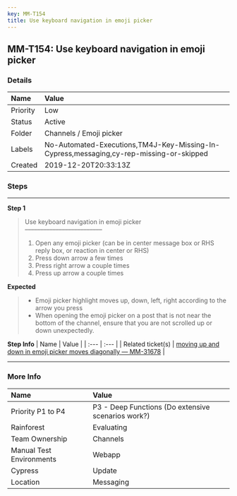 ```yaml
---
key: MM-T154
title: Use keyboard navigation in emoji picker
---
```


## MM-T154: Use keyboard navigation in emoji picker

### Details

| Name     | Value                                                                                   |
| :------- | :-------------------------------------------------------------------------------------- |
| Priority | Low                                                                                     |
| Status   | Active                                                                                  |
| Folder   | Channels / Emoji picker                                                                 |
| Labels   | No-Automated-Executions,TM4J-Key-Missing-In-Cypress,messaging,cy-rep-missing-or-skipped |
| Created  | 2019-12-20T20:33:13Z                                                                    |

### Steps

<hr/>

**Step 1**

> <article>Use keyboard navigation in emoji picker<br>–––––––––––––––––––––––––<ol><li>Open any emoji picker (can be in center message box or RHS reply box, or reaction in center or RHS)</li><li> Press down arrow a few times</li><li> Press right arrow a couple times</li><li>Press up arrow a couple times</li></ol></article>

**Expected**

> <article><ul><li>Emoji picker highlight moves up, down, left, right according to the arrow you press</li><li>When opening the emoji picker on a post that is not near the bottom of the channel, ensure that you are not scrolled up or down unexpectedly.</li></ul></article>

**Step Info**
| Name | Value |
| :--- | :--- |
| Related ticket(s) | <a href="https://mattermost.atlassian.net/browse/MM-31678">moving up and down in emoji picker moves diagonally — MM-31678</a> |

<hr/>

### More Info

| Name                     | Value                                              |
| :----------------------- | :------------------------------------------------- |
| Priority P1 to P4        | P3 - Deep Functions (Do extensive scenarios work?) |
| Rainforest               | Evaluating                                         |
| Team Ownership           | Channels                                           |
| Manual Test Environments | Webapp                                             |
| Cypress                  | Update                                             |
| Location                 | Messaging                                          |
